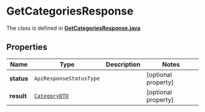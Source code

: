 

# GetCategoriesResponse

The class is defined in **[GetCategoriesResponse.java](../../src/main/java/org/openapitools/model/GetCategoriesResponse.java)**

## Properties

Name | Type | Description | Notes
------------ | ------------- | ------------- | -------------
**status** | `ApiResponseStatusType` |  |  [optional property]
**result** | [`CategoryDTO`](CategoryDTO.md) |  |  [optional property]




